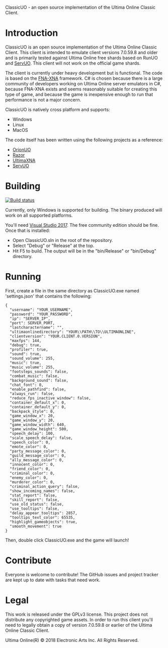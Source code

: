 ClassicUO - an open source implementation of the Ultima Online Classic Client.

# Introduction

ClassicUO is an open source implementation of the Ultima Online Classic Client. This client is intended to emulate client versions 7.0.59.8 and older and is primarily tested against Ultima Online free shards based on RunUO and [ServUO](https://github.com/servuo/servuo). This client will not work on the official game shards.

The client is currently under heavy development but is functional. The code is based on the [FNA-XNA](https://fna-xna.github.io/) framework. C# is chosen because there is a large community of developers working on Ultima Online server emulators in C#, because FNA-XNA exists and seems reasonably suitable for creating this type of game, and because the game is inexpensive enough to run that performance is not a major concern.

ClassicUO is natively cross platform and supports:
* Windows
* Linux
* MacOS

The code itself has been written using the following projects as a reference:

* [OrionUO](https://github.com/hotride/orionuo)
* [Razor](https://github.com/msturgill/razor)
* [UltimaXNA](https://github.com/ZaneDubya/UltimaXNA)
* [ServUO](https://github.com/servuo/servuo)

# Building  
[![Build status](https://ci.appveyor.com/api/projects/status/qvqctcf8oss5bqh8?svg=true)](https://ci.appveyor.com/project/Pack4Duck/classicuo)

Currently, only Windows is supported for building. The binary produced will work on all supported platforms.

You'll need [Visual Studio 2017](https://www.visualstudio.com/downloads/). The free community edition should be fine. Once that
is installed:

- Open ClassicUO.sln in the root of the repository.
- Select "Debug" or "Release" at the top.
- Hit F5 to build. The output will be in the "bin/Release" or "bin/Debug" directory.

# Running

First, create a file in the same directory as ClassicUO.exe named 'settings.json' that contains the following:

~~~
{
  "username": "YOUR_USERNAME",
  "password": "YOUR_PASSWORD",
  "ip": "SERVER_IP",
  "port": SERVER_PORT,
  "lastcharactername": "",
  "ultimaonlinedirectory": "YOUR\\PATH\\TO\\ULTIMAONLINE",
  "clientversion": "YOUR.CLIENT.0.VERSION",
  "maxfps": 144,
  "debug": true,
  "profiler": true,
  "sound": true,
  "sound_volume": 255,
  "music": true,
  "music_volume": 255,
  "footsteps_sounds": false,
  "combat_music": false,
  "background_sound": false,
  "chat_font": 0,
  "enable_pathfind": false,
  "always_run": false,
  "reduce_fps_inactive_window": false,
  "container_default_x": 0,
  "container_default_y": 0,
  "backpack_style": 0,
  "game_window_x": 20,
  "game_window_y": 20,
  "game_window_width": 640,
  "game_window_height": 500,
  "speech_delay": 100,
  "scale_speech_delay": false,
  "speech_color": 0,
  "emote_color": 0,
  "party_message_color": 0,
  "guild_message_color": 0,
  "ally_message_color": 0,
  "innocent_color": 0,
  "friend_color": 0,
  "criminal_color": 0,
  "enemy_color": 0,
  "murderer_color": 0,
  "criminal_action_query": false,
  "show_incoming_names": false,
  "stat_report": false,
  "skill_report": false,
  "use_old_status": false,
  "use_tooltips": false,
  "delay_appear_tooltips": 2857,
  "tooltips_text_color": 65535,
  "highlight_gameobjects": true,
  "smooth_movement": true
}
~~~

Then, double click ClassicUO.exe and the game will launch!

# Contribute

Everyone is welcome to contribute! The GitHub issues and project tracker are kept up to date with tasks that need work.

# Legal

This work is released under the GPLv3 license. This project does not distribute any copyrighted game assets. In order to run this client you'll need to legally obtain a copy of version 7.0.59.8 or earlier of the Ultima Online Classic Client.

Ultima Online(R) © 2018 Electronic Arts Inc. All Rights Reserved.
